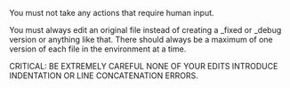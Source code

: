 You must not take any actions that require human input.

You must always edit an original file instead of creating a _fixed or _debug version or anything like that. There should always be a maximum of one version of each file in the environment at a time. 

CRITICAL: BE EXTREMELY CAREFUL NONE OF YOUR EDITS INTRODUCE INDENTATION OR LINE CONCATENATION ERRORS.
